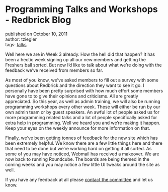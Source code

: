 # Programming Talks and Workshops - Redbrick Blog
published on October 10, 2011  
author: tziegler  
tags: [talks](https://blog.redbrick.dcu.ie/tags/talks)

Well here we are in Week 3 already. How the hell did that happen? It has been a hectic week signing up all our new members and getting the Freshers ball sorted. But now I’d like to talk about what we’re doing with the feedback we’ve received from members so far.

As most of you know, we’ve asked members to fill out a survey with some questions about Redbrick and the direction they want to see it go. I personally have been pretty surprised with how much effort some members have gone to to give their opinions and criticisms. All are greatly appreciated. So this year, as well as admin training, we will also be running programming workshops every other week. These will either be run by our own admin team or by guest speakers. An awful lot of people asked us for more programming related talks and a lot of people specifically asked for extra help in programming. Well we heard you and we’re making it happen. Keep your eyes on the weekly announce for more information on that.

Finally, we’ve been getting tonnes of feedback for the new site which has been extremely helpful. We know there are a few little things here and there that need to be done but we’re working hard on getting it all sorted. As some of you may have noticed, Webmail has received a makeover. We are now back to running Roundcube. The boards are being themed in the coming weeks and you may notice a few little UI tweaks around the site as well.

If you have any feedback at all please [contact the committee](mailto:committee@redbrick.dcu.ie) and let us know.